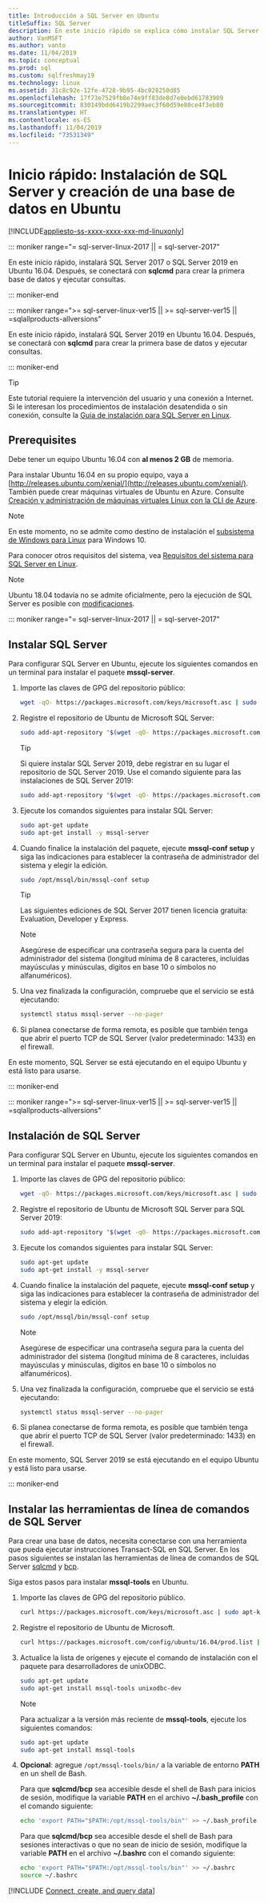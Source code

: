 ```yaml
---
title: Introducción a SQL Server en Ubuntu
titleSuffix: SQL Server
description: En este inicio rápido se explica cómo instalar SQL Server 2017 o SQL Server 2019 en Ubuntu y, después, crear y consultar una base de datos con sqlcmd.
author: VanMSFT
ms.author: vanto
ms.date: 11/04/2019
ms.topic: conceptual
ms.prod: sql
ms.custom: sqlfreshmay19
ms.technology: linux
ms.assetid: 31c8c92e-12fe-4728-9b95-4bc028250d85
ms.openlocfilehash: 17f73e7529fb8e74e9ff83de8d7e0ebd61783909
ms.sourcegitcommit: 830149bdd6419b2299aec3f60d59e80ce4f3eb80
ms.translationtype: HT
ms.contentlocale: es-ES
ms.lasthandoff: 11/04/2019
ms.locfileid: "73531349"
---
```

# <a name="quickstart-install-sql-server-and-create-a-database-on-ubuntu"></a>Inicio rápido: Instalación de SQL Server y creación de una base de datos en Ubuntu
[!INCLUDE[appliesto-ss-xxxx-xxxx-xxx-md-linuxonly](../includes/appliesto-ss-xxxx-xxxx-xxx-md-linuxonly.md)]


<!--SQL Server 2017 on Linux-->
::: moniker range="= sql-server-linux-2017 || = sql-server-2017"

En este inicio rápido, instalará SQL Server 2017 o SQL Server 2019 en Ubuntu 16.04. Después, se conectará con **sqlcmd** para crear la primera base de datos y ejecutar consultas.

::: moniker-end
<!--SQL Server 2019 on Linux-->
::: moniker range=">= sql-server-linux-ver15 || >= sql-server-ver15 || =sqlallproducts-allversions"

En este inicio rápido, instalará SQL Server 2019 en Ubuntu 16.04. Después, se conectará con **sqlcmd** para crear la primera base de datos y ejecutar consultas.

::: moniker-end

> [!TIP]
> Este tutorial requiere la intervención del usuario y una conexión a Internet. Si le interesan los procedimientos de instalación desatendida o sin conexión, consulte la [Guía de instalación para SQL Server en Linux](sql-server-linux-setup.md).

## <a name="prerequisites"></a>Prerequisites

Debe tener un equipo Ubuntu 16.04 con **al menos 2 GB** de memoria.

Para instalar Ubuntu 16.04 en su propio equipo, vaya a [http://releases.ubuntu.com/xenial/](http://releases.ubuntu.com/xenial/). También puede crear máquinas virtuales de Ubuntu en Azure. Consulte [Creación y administración de máquinas virtuales Linux con la CLI de Azure](https://docs.microsoft.com/azure/virtual-machines/linux/tutorial-manage-vm).

> [!NOTE]
> En este momento, no se admite como destino de instalación el [subsistema de Windows para Linux](https://msdn.microsoft.com/commandline/wsl/about) para Windows 10.

Para conocer otros requisitos del sistema, vea [Requisitos del sistema para SQL Server en Linux](sql-server-linux-setup.md#system).

> [!NOTE]
> Ubuntu 18.04 todavía no se admite oficialmente, pero la ejecución de SQL Server es posible con [modificaciones](https://blogs.msdn.microsoft.com/sql_server_team/installing-sql-server-2017-for-linux-on-ubuntu-18-04-lts/).

<!--SQL Server 2017 on Linux-->
::: moniker range="= sql-server-linux-2017 || = sql-server-2017"

## <a id="install"></a>Instalar SQL Server

Para configurar SQL Server en Ubuntu, ejecute los siguientes comandos en un terminal para instalar el paquete **mssql-server**.

1. Importe las claves de GPG del repositorio público:

   ```bash
   wget -qO- https://packages.microsoft.com/keys/microsoft.asc | sudo apt-key add -
   ```

2. Registre el repositorio de Ubuntu de Microsoft SQL Server:

   ```bash
   sudo add-apt-repository "$(wget -qO- https://packages.microsoft.com/config/ubuntu/16.04/mssql-server-2017.list)"
   ```

   > [!TIP]
   > Si quiere instalar SQL Server 2019, debe registrar en su lugar el repositorio de SQL Server 2019. Use el comando siguiente para las instalaciones de SQL Server 2019:
   >
   > ```bash
   > sudo add-apt-repository "$(wget -qO- https://packages.microsoft.com/config/ubuntu/16.04/mssql-server-2019.list)"
   > ```

3. Ejecute los comandos siguientes para instalar SQL Server:

   ```bash
   sudo apt-get update
   sudo apt-get install -y mssql-server
   ```

4. Cuando finalice la instalación del paquete, ejecute **mssql-conf setup** y siga las indicaciones para establecer la contraseña de administrador del sistema y elegir la edición.

   ```bash
   sudo /opt/mssql/bin/mssql-conf setup
   ```

   > [!TIP]
   > Las siguientes ediciones de SQL Server 2017 tienen licencia gratuita: Evaluation, Developer y Express.

   > [!NOTE]
   > Asegúrese de especificar una contraseña segura para la cuenta del administrador del sistema (longitud mínima de 8 caracteres, incluidas mayúsculas y minúsculas, dígitos en base 10 o símbolos no alfanuméricos).

5. Una vez finalizada la configuración, compruebe que el servicio se está ejecutando:

   ```bash
   systemctl status mssql-server --no-pager
   ```

6. Si planea conectarse de forma remota, es posible que también tenga que abrir el puerto TCP de SQL Server (valor predeterminado: 1433) en el firewall.

En este momento, SQL Server se está ejecutando en el equipo Ubuntu y está listo para usarse.

::: moniker-end
<!--SQL Server 2019 on Linux-->
::: moniker range=">= sql-server-linux-ver15 || >= sql-server-ver15 || =sqlallproducts-allversions"

## <a id="install"></a>Instalación de SQL Server

Para configurar SQL Server en Ubuntu, ejecute los siguientes comandos en un terminal para instalar el paquete **mssql-server**.

1. Importe las claves de GPG del repositorio público:

   ```bash
   wget -qO- https://packages.microsoft.com/keys/microsoft.asc | sudo apt-key add -
   ```

2. Registre el repositorio de Ubuntu de Microsoft SQL Server para SQL Server 2019:

   ```bash
   sudo add-apt-repository "$(wget -qO- https://packages.microsoft.com/config/ubuntu/16.04/mssql-server-2019.list)"
   ```

3. Ejecute los comandos siguientes para instalar SQL Server:

   ```bash
   sudo apt-get update
   sudo apt-get install -y mssql-server
   ```

4. Cuando finalice la instalación del paquete, ejecute **mssql-conf setup** y siga las indicaciones para establecer la contraseña de administrador del sistema y elegir la edición.

   ```bash
   sudo /opt/mssql/bin/mssql-conf setup
   ```

   > [!NOTE]
   > Asegúrese de especificar una contraseña segura para la cuenta del administrador del sistema (longitud mínima de 8 caracteres, incluidas mayúsculas y minúsculas, dígitos en base 10 o símbolos no alfanuméricos).

5. Una vez finalizada la configuración, compruebe que el servicio se está ejecutando:

   ```bash
   systemctl status mssql-server --no-pager
   ```

6. Si planea conectarse de forma remota, es posible que también tenga que abrir el puerto TCP de SQL Server (valor predeterminado: 1433) en el firewall.

En este momento, SQL Server 2019 se está ejecutando en el equipo Ubuntu y está listo para usarse.

::: moniker-end

## <a id="tools"></a>Instalar las herramientas de línea de comandos de SQL Server

Para crear una base de datos, necesita conectarse con una herramienta que pueda ejecutar instrucciones Transact-SQL en SQL Server. En los pasos siguientes se instalan las herramientas de línea de comandos de SQL Server [sqlcmd](../tools/sqlcmd-utility.md) y [bcp](../tools/bcp-utility.md).

Siga estos pasos para instalar **mssql-tools** en Ubuntu. 

1. Importe las claves de GPG del repositorio público.

   ```bash
   curl https://packages.microsoft.com/keys/microsoft.asc | sudo apt-key add -
   ```

1. Registre el repositorio de Ubuntu de Microsoft.

   ```bash
   curl https://packages.microsoft.com/config/ubuntu/16.04/prod.list | sudo tee /etc/apt/sources.list.d/msprod.list
   ```

1. Actualice la lista de orígenes y ejecute el comando de instalación con el paquete para desarrolladores de unixODBC.

   ```bash
   sudo apt-get update 
   sudo apt-get install mssql-tools unixodbc-dev
   ```

   > [!Note] 
   > Para actualizar a la versión más reciente de **mssql-tools**, ejecute los siguientes comandos:
   >    ```bash
   >   sudo apt-get update 
   >   sudo apt-get install mssql-tools 
   >   ```

1. **Opcional**: agregue `/opt/mssql-tools/bin/` a la variable de entorno **PATH** en un shell de Bash.

   Para que **sqlcmd/bcp** sea accesible desde el shell de Bash para inicios de sesión, modifique la variable **PATH** en el archivo **~/.bash_profile** con el comando siguiente:

   ```bash
   echo 'export PATH="$PATH:/opt/mssql-tools/bin"' >> ~/.bash_profile
   ```

   Para que **sqlcmd/bcp** sea accesible desde el shell de Bash para sesiones interactivas o que no sean de inicio de sesión, modifique la variable **PATH** en el archivo **~/.bashrc** con el comando siguiente:

   ```bash
   echo 'export PATH="$PATH:/opt/mssql-tools/bin"' >> ~/.bashrc
   source ~/.bashrc
   ```

[!INCLUDE [Connect, create, and query data](../includes/sql-linux-quickstart-connect-query.md)]
